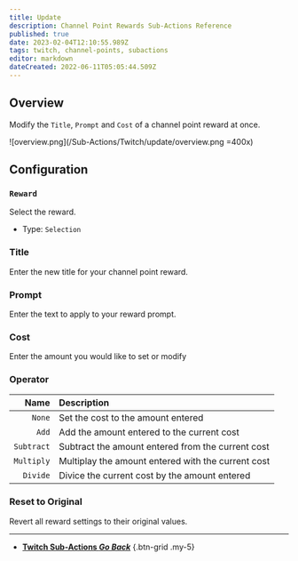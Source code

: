 ```yaml
---
title: Update
description: Channel Point Rewards Sub-Actions Reference
published: true
date: 2023-02-04T12:10:55.989Z
tags: twitch, channel-points, subactions
editor: markdown
dateCreated: 2022-06-11T05:05:44.509Z
---
```


## Overview
Modify the `Title`, `Prompt` and `Cost` of a channel point reward at once.

![overview.png](/Sub-Actions/Twitch/update/overview.png =400x)

## Configuration
### `Reward`
Select the reward.

- Type: `Selection`

### Title
Enter the new title for your channel point reward.

### Prompt
Enter the text to apply to your reward prompt.

### Cost
Enter the amount you would like to set or modify

### Operator
Name | Description
----:|:------------
`None` | Set the cost to the amount entered
`Add` | Add the amount entered to the current cost
`Subtract` | Subtract the amount entered from the current cost
`Multiply` | Multiplay the amount entered with the current cost
`Divide` | Divice the current cost by the amount entered

### Reset to Original
Revert all reward settings to their original values.

---

- [<i class="mdi mdi-chevron-left"></i>**Twitch Sub-Actions *Go Back***](/Sub-Actions/Twitch)
{.btn-grid .my-5}